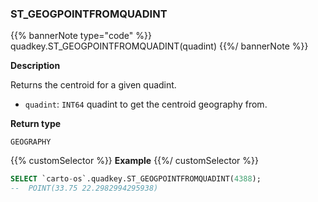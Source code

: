 ### ST_GEOGPOINTFROMQUADINT

{{% bannerNote type="code" %}}
quadkey.ST_GEOGPOINTFROMQUADINT(quadint)
{{%/ bannerNote %}}

**Description**

Returns the centroid for a given quadint.

* `quadint`: `INT64` quadint to get the centroid geography from.

**Return type**

`GEOGRAPHY`

{{% customSelector %}}
**Example**
{{%/ customSelector %}}

```sql
SELECT `carto-os`.quadkey.ST_GEOGPOINTFROMQUADINT(4388);
-- 	POINT(33.75 22.2982994295938)
```
